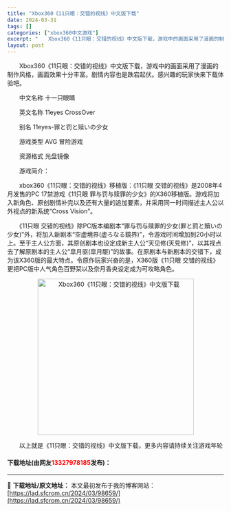 ```yaml
---
title: "Xbox360《11只眼：交错的视线》中文版下载"
date: 2024-03-31
tags: []
categories: ["xbox360中文游戏"]
excerpt: "　　Xbox360《11只眼：交错的视线》中文版下载，游戏中的画面采用了漫画的制作风格，画面效果十分丰富。剧情内容也是跌宕起伏。感兴趣的玩家快来下载体验吧。 　　中文名称 十一只眼睛 　　英文名称 11eyes CrossOver 　　别名 11eyes-罪と罚と赎いの少女 　　游戏类型 AVG 冒&hellip;"
layout: post
---
```


 <p>　　Xbox360《11只眼：交错的视线》中文版下载，游戏中的画面采用了漫画的制作风格，画面效果十分丰富。剧情内容也是跌宕起伏。感兴趣的玩家快来下载体验吧。</p> <p>　　中文名称 十一只眼睛</p> <p>　　英文名称 11eyes CrossOver</p> <p>　　别名 11eyes-罪と罚と赎いの少女</p> <p>　　游戏类型 AVG 冒险游戏</p> <p>　　资源格式 光盘镜像</p> <p>　　游戏简介：</p> <p>　　xbox360《11只眼：交错的视线》移植版：《11只眼 交错的视线》是2008年4月发售的PC 17禁游戏《11只眼 罪与罚与赎罪的少女》的X360移植版。游戏将加入新角色、原创剧情补完以及还有大量的追加要素，并采用同一时间描述主人公以外视点的新系统&ldquo;Cross Vision&rdquo;。</p> <p>　　《11只眼 交错的视线》除PC版本编剧本&ldquo;罪与罚与赎罪的少女(罪と罰と贖いの少女)&rdquo;外，将加入新剧本&ldquo;空虚境界(虚ろなる鏡界)&rdquo;，令游戏时间增加到20小时以上。至于主人公方面，其原创剧本也设定成新主人公&ldquo;天见修(天見修)&rdquo;，以其视点去了解原剧本的主人公&ldquo;皐月驱(皐月駆)&rdquo;的故事。在原剧本与新剧本的交错下，成为该X360版的最大特点。令原作玩家兴奋的是，X360版《11只眼 交错的视线》更把PC版中人气角色百野栞以及奈月香央设定成为可攻略角色。</p> <p align="center"><img align="" border="0" src="https://lad.sfcrom.cn/wp-content/uploads/2024/03/20240330_6608415fa3da3.jpg" width="363" alt="Xbox360《11只眼：交错的视线》中文版下载" /></p> <p>　　以上就是《11只眼：交错的视线》中文版下载，更多内容请持续关注游戏年轮</p> <p><h4>下载地址(由网友<font color="red">13327978185</font>发布)：</h4></p> 

---
📖 **下载地址/原文地址：** 本文最初发布于我的博客网站：[https://lad.sfcrom.cn/2024/03/98659/](https://lad.sfcrom.cn/2024/03/98659/)
